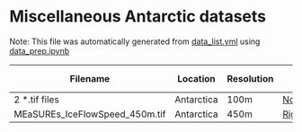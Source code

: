 # Miscellaneous Antarctic datasets

Note: This file was automatically generated from [data_list.yml](/data_list.yml) using [data_prep.ipynb](/data_prep.ipynb)

Filename|Location|Resolution|Literature Citation|Data Citation
---|---|---|---|---
2 *.tif files|Antarctica|100m|[Noh2018REMA](https://doi.org/10.1016/j.isprsjprs.2017.12.008)|[DOI](https://doi.org/10.7910/DVN/SAIK8B)
MEaSUREs_IceFlowSpeed_450m.tif|Antarctica|450m|[Rignot2011MEASURES](https://doi.org/10.1126/science.1208336)|[DOI](https://doi.org/10.5067/D7GK8F5J8M8R)

